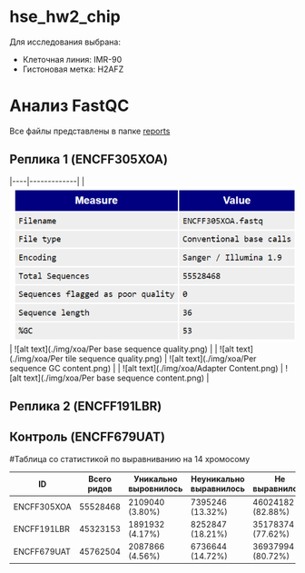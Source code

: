 # hse_hw2_chip

Для исследования выбрана:
+ Клеточная линия: IMR-90
+ Гистоновая метка: H2AFZ

# Анализ FastQC

Все файлы представлены в папке [reports](./reports)

## Реплика 1 (ENCFF305XOA)
|----|-------------|
| ![alt text](./img/xoa/basic_stat.png)   |       ![alt text](./img/xoa/Per base sequence quality.png)     |
| ![alt text](./img/xoa/Per tile sequence quality.png)  |    ![alt text](./img/xoa/Per sequence GC content.png)      |
| ![alt text](./img/xoa/Adapter Content.png)   |        ![alt text](./img/xoa/Per base sequence content.png)     |

## Реплика 2 (ENCFF191LBR)

## Контроль (ENCFF679UAT)

#Таблица со статистикой по выравниванию на 14 хромосому


| ID | Всего ридов | Уникально выровнилось | Неуникально выравнилось | Не выравнилось |
|----|-------------|-----------------------|-------------------------|----------------|
| ENCFF305XOA   |  55528468   |  2109040 (3.80%)  |   7395246 (13.32%)  |  46024182 (82.88%)  |
| ENCFF191LBR   |  45323153   |  1891932 (4.17%)   |  8252847 (18.21%)   |   35178374 (77.62%)   |
| ENCFF679UAT   |  45762504   |  2087866 (4.56%)   |  6736644 (14.72%)   |   36937994 (80.72%)   |
